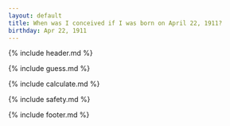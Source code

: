 ```yaml
---
layout: default
title: When was I conceived if I was born on April 22, 1911?
birthday: Apr 22, 1911
---
```


{% include header.md %}

{% include guess.md %}

{% include calculate.md %}

{% include safety.md %}

{% include footer.md %}



